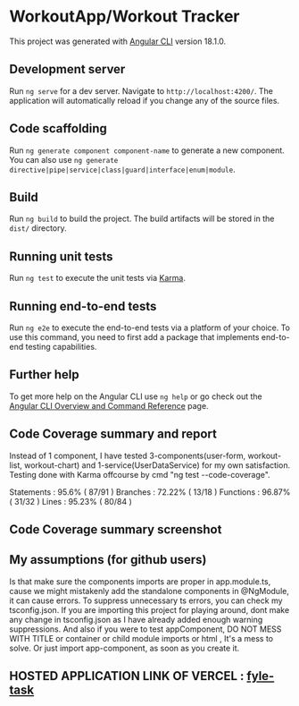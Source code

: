 # WorkoutApp/Workout Tracker

This project was generated with [Angular CLI](https://github.com/angular/angular-cli) version 18.1.0.

## Development server

Run `ng serve` for a dev server. Navigate to `http://localhost:4200/`. The application will automatically reload if you change any of the source files.

## Code scaffolding

Run `ng generate component component-name` to generate a new component. You can also use `ng generate directive|pipe|service|class|guard|interface|enum|module`.

## Build

Run `ng build` to build the project. The build artifacts will be stored in the `dist/` directory.

## Running unit tests

Run `ng test` to execute the unit tests via [Karma](https://karma-runner.github.io).

## Running end-to-end tests

Run `ng e2e` to execute the end-to-end tests via a platform of your choice. To use this command, you need to first add a package that implements end-to-end testing capabilities.

## Further help

To get more help on the Angular CLI use `ng help` or go check out the [Angular CLI Overview and Command Reference](https://angular.dev/tools/cli) page.




## Code Coverage summary and report
Instead of 1 component, I have tested 3-components(user-form, workout-list, workout-chart) and 1-service(UserDataService) for my own satisfaction. Testing done with Karma offcourse by cmd "ng test --code-coverage".

Statements   : 95.6% ( 87/91 )
Branches     : 72.22% ( 13/18 )
Functions    : 96.87% ( 31/32 )
Lines        : 95.23% ( 80/84 )

## Code Coverage summary screenshot




## My assumptions (for github users)
Is that make sure the components imports are proper in app.module.ts, cause we might mistakenly add the standalone components in @NgModule, it can cause errors. To suppress unnecessary ts errors, you can check my tsconfig.json. If you are importing this project for playing around, dont make any change in tsconfig.json as I have already added enough warning suppressions. And also if you were to test appComponent, DO NOT MESS WITH TITLE or container or child module imports or html , It's a mess to solve. Or just import app-component, as soon as you create it.


## HOSTED  APPLICATION LINK OF VERCEL : [fyle-task](https://fyle-task-eshan-rust.vercel.app/)
